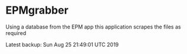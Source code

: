 # EPMgrabber
Using a database from the EPM app this application scrapes the files as required


Latest backup: Sun Aug 25 21:49:01 UTC 2019
